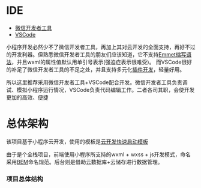 # IDE
- [微信开发者工具](https://developers.weixin.qq.com/miniprogram/dev/devtools/download.html?t=201822)
- [VSCode](https://code.visualstudio.com/Download)

小程序开发必然少不了微信开发者工具，再加上其对云开发的全面支持，再好不过的开发利器。但熟悉微信开发者工具的朋友们应该知道，它不支持[Emmet缩写语法](https://www.cnblogs.com/cnjava/p/3225174.html)，并且wxml的属性值默认用单引号表示(强迫症表示很难受)。
而VSCode很好的补足了微信开发者工具的不足之处，并且支持多元化[插件开发](https://juejin.im/post/5a08d1d6f265da430f31950e)，轻量好用。

所以这里推荐采用微信开发者工具+VSCode配合开发。微信开发者工具负责调试、模拟小程序运行情况，VSCode负责代码编辑工作。二者各司其职，会使开发更加的高效、便捷
# 总体架构
该项目基于小程序云开发，使用的模板是[云开发快速启动模板](https://cloud.tencent.com/developer/article/1345310)

由于是个全栈项目，前端使用小程序所支持的wxml + wxss + js开发模式，命名采用[BEM](https://juejin.im/post/5bb4678a5188255c980be9d2)命名规范。后台则是借助云数据库+云储存进行数据管理。
### 项目总体结构
